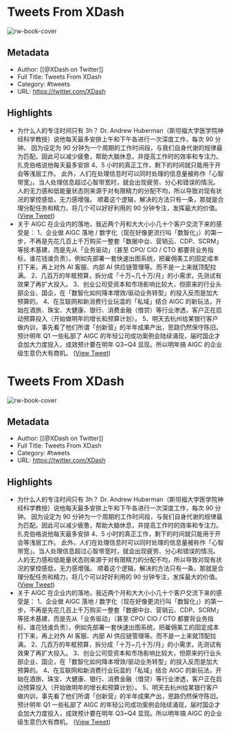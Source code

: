 # Tweets From XDash

![rw-book-cover](https://pbs.twimg.com/profile_images/1699588709891608576/6M9I_5oH.jpg)

## Metadata
- Author: [[@XDash on Twitter]]
- Full Title: Tweets From XDash
- Category: #tweets
- URL: https://twitter.com/XDash

## Highlights
- 为什么人的专注时间只有 3h？
  Dr. Andrew Huberman（斯坦福大学医学院神经科学教授）说他每天最多安排上午和下午各进行一次深度工作，每次 90 分钟。
  因为设定为 90 分钟为一个周期的工作时间段，与我们自身代谢的规律最为匹配。因此可以减少疲惫，帮助大脑休息，并提高工作时的效率和专注力。
  扎克伯格说他每天最多安排 4、5 小时的真正工作，剩下的时间就只能用于开会等浅层工作。
  此外，人们在处理信息时可以同时处理的信息量被称作「心智带宽」。当人处理信息超过心智带宽时，就会出现疲劳、分心和错误的情况。
  人的无力感和低能量状态则来源于对有限精力的分配不均，所以导致对现有状况的掌控感低，无力感增强。
  顺着这个逻辑，解决的方法只有一条，那就是合理分配任务和精力，将几个可以好好利用的 90 分钟专注，发挥最大的价值。 ([View Tweet](https://twitter.com/XDash/status/1718788259936174158))
- 关于 AIGC 在企业内的落地，我近两个月和大大小小几十个客户交流下来的感受是：
  1、企业做 AIGC 落地 / 数字化（现在好像更流行叫「数智化」）的第一步，不再是先花几百上千万购买一整套「数据中台、营销云、CDP、SCRM」等技术基建，而是先从「业务驱动」（甚至 CPO/ CIO / CTO 都要背业务指标，谁花钱谁负责）。例如先部署一套快速出图系统，把雇佣美工的固定成本打下来，再上对外 AI 客服、内部 AI 供应链管理等。而不是一上来就顶配拉满。
  2、几百万的年框预算，拆分成「十万~几十万/月」的小需求，先测试有效果了再扩大投入。
  3、创业公司受资本和市场影响比较大，但原来的行业头部企业、国企，在「数智化如何降本增效/驱动业务转型」的投入反而是加大预算的。
  4、在互联网和新消费行业玩滥的「私域」结合 AIGC 的新玩法，开始在酒旅、珠宝、大健康、银行、消费金融（借贷）等行业渗透，客户正在启动预算投入（开始做明年的增长和预算计划）。
  5、明天去杭州给某银行客户做内训，事先看了他们所谓「创新营」的半年成果产出，思路仍然保守陈旧。预计明年 Q1 一些私部了 AIGC 的年轻公司成功案例会陆续涌现，届时国企才会加大力度投入，成效预计要在明年 Q3~Q4 显现。所以明年搞 AIGC 的企业级生意仍大有商机。 ([View Tweet](https://twitter.com/XDash/status/1719160691461136819))
# Tweets From XDash

![rw-book-cover](https://pbs.twimg.com/profile_images/1699588709891608576/6M9I_5oH.jpg)

## Metadata
- Author: [[@XDash on Twitter]]
- Full Title: Tweets From XDash
- Category: #tweets
- URL: https://twitter.com/XDash

## Highlights
- 为什么人的专注时间只有 3h？
  Dr. Andrew Huberman（斯坦福大学医学院神经科学教授）说他每天最多安排上午和下午各进行一次深度工作，每次 90 分钟。
  因为设定为 90 分钟为一个周期的工作时间段，与我们自身代谢的规律最为匹配。因此可以减少疲惫，帮助大脑休息，并提高工作时的效率和专注力。
  扎克伯格说他每天最多安排 4、5 小时的真正工作，剩下的时间就只能用于开会等浅层工作。
  此外，人们在处理信息时可以同时处理的信息量被称作「心智带宽」。当人处理信息超过心智带宽时，就会出现疲劳、分心和错误的情况。
  人的无力感和低能量状态则来源于对有限精力的分配不均，所以导致对现有状况的掌控感低，无力感增强。
  顺着这个逻辑，解决的方法只有一条，那就是合理分配任务和精力，将几个可以好好利用的 90 分钟专注，发挥最大的价值。 ([View Tweet](https://twitter.com/XDash/status/1718788259936174158))
- 关于 AIGC 在企业内的落地，我近两个月和大大小小几十个客户交流下来的感受是：
  1、企业做 AIGC 落地 / 数字化（现在好像更流行叫「数智化」）的第一步，不再是先花几百上千万购买一整套「数据中台、营销云、CDP、SCRM」等技术基建，而是先从「业务驱动」（甚至 CPO/ CIO / CTO 都要背业务指标，谁花钱谁负责）。例如先部署一套快速出图系统，把雇佣美工的固定成本打下来，再上对外 AI 客服、内部 AI 供应链管理等。而不是一上来就顶配拉满。
  2、几百万的年框预算，拆分成「十万~几十万/月」的小需求，先测试有效果了再扩大投入。
  3、创业公司受资本和市场影响比较大，但原来的行业头部企业、国企，在「数智化如何降本增效/驱动业务转型」的投入反而是加大预算的。
  4、在互联网和新消费行业玩滥的「私域」结合 AIGC 的新玩法，开始在酒旅、珠宝、大健康、银行、消费金融（借贷）等行业渗透，客户正在启动预算投入（开始做明年的增长和预算计划）。
  5、明天去杭州给某银行客户做内训，事先看了他们所谓「创新营」的半年成果产出，思路仍然保守陈旧。预计明年 Q1 一些私部了 AIGC 的年轻公司成功案例会陆续涌现，届时国企才会加大力度投入，成效预计要在明年 Q3~Q4 显现。所以明年搞 AIGC 的企业级生意仍大有商机。 ([View Tweet](https://twitter.com/XDash/status/1719160691461136819))

